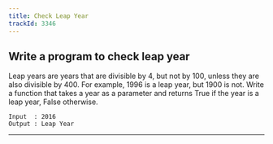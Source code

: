```yaml
---
title: Check Leap Year
trackId: 3346
---
```


## Write a program to check leap year

Leap years are years that are divisible by 4, but not by 100, unless they are also divisible by 400. For example, 1996 is a leap year, but 1900 is not. Write a function that takes a year as a parameter and returns True if the year is a leap year, False otherwise.

```
Input  : 2016
Output : Leap Year
```

---
